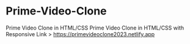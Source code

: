 # Prime-Video-Clone
Prime Video Clone in HTML/CSS
Prime Video Clone in HTML/CSS with Responsive
Link > https://primevideoclone2023.netlify.app
